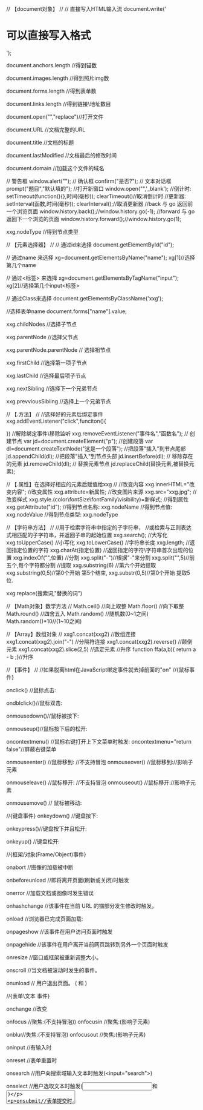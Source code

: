 // 【document对象】 //
// 直接写入HTML输入流
document.write('<h1>可以直接写入格式</h1>');

document.anchors.length //得到锚数

document.images.length //得到照片img数

document.forms.length //得到表单数

document.links.length //得到链接\地址数目

document.open("","replace")//打开文件

document.URL //文档完整的URL

document.title //文档的标题

document.lastModified //文档最后的修改时间

document.domain //加载这个文件的域名




// 警告框
window.alert("");
// 确认框
confirm("是否?");
// 文本对话框
prompt("题目","默认填的");
//打开新窗口
window.open("",'_blank');
//倒计时:
setTimeout(function(){},时间(毫秒));
clearTimeout()//取消倒计时
//更新器:
setInterval(函数,时间(毫秒));
clearInterval();//取消更新器
//back 与 go 返回前一个浏览页面
window.history.back();//window.history.go(-1);
//forward 与 go 返回下一个浏览的页面
window.history.forward();//window.history.go(1);

xxg.nodeType //得到节点类型






// 【元素选择器】 //
// 通过id来选择
document.getElementById("id");

// 通过name 来选择
xg=document.getElementsByName("name");
xg[1]//选择第几个name

// 通过<标签> 来选择
xg=document.getElementsByTagName("input");
xg[2]//选择第几个input<标签>

// 通过Class来选择
document.getElementsByClassName('xxg');

//选择表单name
document.forms["name"].value;

xxg.childNodes //选择子节点

xxg.parentNode //选择父节点

xxg.parentNode.parentNode // 选择祖节点

xxg.firstChild //选择第一项子节点

xxg.lastChild //选择最后项子节点

xxg.nextSibling //选择下一个兄弟节点

xxg.prevviousSibling //选择上一个兄弟节点










// 【.方法】 //
//选择好的元素后绑定事件
xxg.addEventListener("click",funciton(){
    
})
//解除绑定事件\移除监听
xxg.removeEventListener("事件名","函数名");
// 创建节点
var jd=document.createElement("p");
//创建段落
var dl=document.createTextNode("这是一个段落");
//把段落"插入"到节点尾部
jd.appendChild(dl);
//把段落"插入"到节点头部
jd.insertBefore(dl);
//  移除存在的元素
jd.removeChild(dl);
//  替换元素节点
jd.replaceChild(替换元素,被替换元素);







// 【.属性】在选择好相应的元素后赋值给xxg //
//改变内容
xxg.innerHTML="改变内容";
//改变属性
xxg.attribute=新属性;
//改变图片来源
xxg.src="xxg.jpg";
//改变样式
xxg.style.(color\fontSize\fontFamily\visibility)=新样式;
//得到属性
xxg.getAttribute("id");
//得到节点名称:
xxg.nodeName
//得到节点值:
xxg.nodeValue
//得到节点类型:
xxg.nodeType







// 【字符串方法】 //
//用于检索字符串中指定的子字符串，
//或检索与正则表达式相匹配的子字符串，并返回子串的起始位置
xxg.search();
//大写化
xxg.toUpperCase()
//小写化
xxg.toLowerCase()
//字符串长度
xxg.length;
//返回指定位置的字符
xxg.charAt(指定位置)
//返回指定的字符\字符串首次出现的位置
xxg.indexOf("",位置)
//分割
xxg.split("-")//根据"-"来分割
xxg.split("",5)//前五个,每个字符都分割
//提取
xxg.substring(6) //第六个开始提取
xxg.substring(0,5)//第0个开始 第5个结束,
xxg.substr(0,5)//第0个开始 提取5位.

xxg.replace(搜索词,"替换的词")

// 【Math对象】数学方法 //
Math.ceil()     //向上取整
Math.floor()    //向下取整
Math.round()    //四舍五入
Math.random()   //随机数(0~1之间) 
Math.random()*10//(1~10之间)


// 【Array】数组对象 //
xxg1.concat(xxg2)              //数组连接
xxg1.concat(xxg2).join("-")    //分隔符连接
xxg1.concat(xxg2).reverse()    //颠倒元素
xxg1.concat(xxg2).slice(2,5)      //选定元素
//升序
function ffa(a,b){ return  a - b ;}//升序



// 【事件】 //
//如果脱离html在JavaScript绑定事件就去掉前面的"on"
//{鼠标事件}

onclick() //鼠标点击:

ondblclick()//鼠标双击:

onmousedown()//鼠标被按下:

onmouseup()//鼠标按下后的松开:

oncontextmenu()   //鼠标右键打开上下文菜单时触发:
oncontextmenu="return false"//屏蔽右键菜单

onmouseenter() //鼠标移到: //不支持冒泡
onmouseover()  //鼠标移到://影响子元素

onmouseleave() //鼠标移开: //不支持冒泡
onmouseout() //鼠标移开://影响子元素

onmousemove() // 鼠标被移动:


//{键盘事件}
onkeydown() //键盘按下:

onkeypress()//键盘按下并且松开:

onkeyup() //键盘松开:


//{框架/对象(Frame/Object)事件}

onabort //图像的加载被中断

onbeforeunload //即将离开页面(刷新或关闭)时触发

onerror //加载文档或图像时发生错误

onhashchange //该事件在当前 URL 的锚部分发生修改时触发。

onload //浏览器已完成页面加载:

onpageshow //该事件在用户访问页面时触发

onpagehide //该事件在用户离开当前网页跳转到另外一个页面时触发

onresize //窗口或框架被重新调整大小。

onscroll //当文档被滚动时发生的事件。

onunload // 用户退出页面。 ( <body> 和 <frameset>)

//{表单\文本 事件}

onchange //改变

onfocus //聚焦:(不支持冒泡))
onfocusin //聚焦:(影响子元素)

onblur//失焦:(不支持冒泡)
onfocusout //失焦:(影响子元素)

oninput //有输入时

onreset //表单重置时

onsearch //用户向搜索域输入文本时触发(<input="search">)

onselect //用户选取文本时触发(<input>和<textarea>)

onsubmit//表单提交时触发








// 【日期\时间】 //
// {日期转换为字符串}
xxg=new Date();

//返回年份(四位数)           年
xxg.getFullYear()

//返回月份(0~11)             月
xxg.getMonth()

//一个月中的某一天(1~31)     日
xxg.getDate()
//一周中的某一天(0~6)        星期
xxg.getDay()

//返回小时(0~23)             时
xxg.getHours()

//返回分钟(0~59)             分
xxg.getMinutes()

//返回秒速(0~59)             秒
xxg.getSeconds()
//返回毫秒(0~999)            毫秒
xxg.getMilliseconds()


//返回 1970 年 1 月 1 日至今的毫秒数。
xxg.getTime()


















